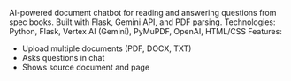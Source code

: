 AI-powered document chatbot for reading and answering questions from spec books. Built with Flask, Gemini API, and PDF parsing.
Technologies: Python, Flask, Vertex AI (Gemini), PyMuPDF, OpenAI, HTML/CSS
Features: 
- Upload multiple documents (PDF, DOCX, TXT)
- Asks questions in chat
- Shows source document and page
